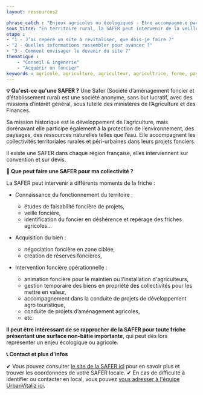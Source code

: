 ```yaml
---
layout: ressources2

phrase_catch : "Enjeux agricoles ou écologiques - Etre accompagné.e par la SAFER"
sous_titre: "En territoire rural, la SAFER peut intervenir de la veille foncière à la définition d'un projet, l'acquisition et l'animation du foncier..."
etape : 
- "1 - J’ai repéré un site à revitaliser, que dois-je faire ?"
- "2 - Quelles informations rassembler pour avancer ?"
- "3 - Comment envisager le devenir du site ?"
thematique :
    - "Conseil & ingénerie"
    - "Acquérir un foncier"
keywords : agricole, agriculture, agriculteur, agricultrice, ferme, paysan, paysanne, maraîcher, maraîchage, paysage, paysager, sylvicuture, sylvicole, viticulture, viticole, vigne
---
```

  
**💡 Qu'est-ce qu'une SAFER ?**
Une Safer (Société d’aménagement foncier et d’établissement rural) est une société anonyme, sans but lucratif, avec des missions d’intérêt général, sous tutelle des ministères de l’Agriculture et des Finances.

Sa mission historique est le développement de l’agriculture, mais dorénavant elle participe également à la protection de l’environnement, des paysages, des ressources naturelles telles que l’eau. Elle accompagnent les collectivités territoriales rurales et péri-urbaines dans leurs projets fonciers.

Il existe une SAFER dans chaque région française, elles interviennent sur convention et sur devis.

**🔎 Que peut faire une SAFER pour ma collectivité ?**

La SAFER peut intervenir à différents moments de la friche :
- Connaissance du fonctionnement du territoire : 
  - études de faisabilité foncière de projets, 
  - veille foncière, 
  - identification du foncier en déshérence et repérage des friches agricoles...

- Acquisition du bien :
  - négociation foncière en zone ciblée, 
  - création de réserves foncières,

- Intervention foncière opérationnelle :
  - animation foncière pour le maintien ou l'installation d'agriculteurs,  
  - gestion temporaire des biens en propriété des collectivités pour les mettre en valeur,
  - accompagnement dans la conduite de projets de développement agro touristique,
  - conduite de projets d’aménagement agricoles,
  - etc.

**Il peut être intéressant de se rapprocher de la SAFER pour toute friche présentant une surface non-bâtie importante**, qui peut dès lors représenter un enjeu écologique ou agricole.

**📞 Contact et plus d'infos**

✔ Vous pouvez consulter [le site de la SAFER ici](www.safer.fr) pour en savoir plus et trouver les coordonnées de votre SAFER locale.
✔ En cas de difficulté à identifier ou contacter en local, vous pouvez [vous adresser à l'équipe UrbanVitaliz ici](mailto:friches@beta.gouv.fr).
